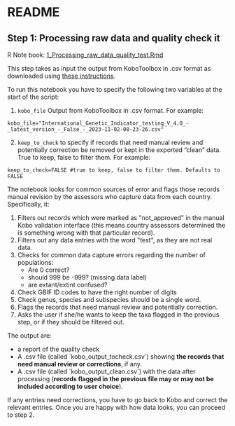 # README


## Step 1: Processing raw data and quality check it
R Note book: [1_Processing_raw_data_quality_test.Rmd](1_Processing_raw_data_quality_test.Rmd)

This step takes as input the output from KoboToolbox in .csv format as downloaded using [these instructions](https://ccgenetics.github.io/guidelines-genetic-diversity-indicators/docs/5_Data_collection/Kobo_toolbox_help.html). 

To run this notebook you have to specify the following two variables at the start of the script:

1) `kobo_file` Output from KoboToolbox in .csv format. For example:

```
kobo_file="International_Genetic_Indicator_testing_V_4.0_-_latest_version_-_False_-_2023-11-02-08-23-26.csv"
```

2) `keep_to_check` to specify if records that need manual review and potentially correction be removed or kept in the exported “clean” data. True to keep, false to filter them. For example:

```
keep_to_check=FALSE #true to keep, false to filter them. Defaults to FALSE
```

The notebook looks for common sources of error and flags those records manual revision by the assessors who capture data from each country. Specifically, it:

1. Filters out records which were marked as "not_approved" in the manual Kobo validation interface (this means country assessors determined the is something wrong with that particular record).
2. Filters out any data entries with the word "test", as they are not real data.
3. Checks for common data capture errors regarding the number of populations:
   * Are 0 correct?
   * should 999 be -999? (missing data label)
   * are extant/extint confused?
5. Check GBIF ID codes to have the right number of digits
6. Check genus, species and subspecies should be a single word.
7. Flags the records that need manual review and potentially correction.
8. Asks the user if she/he wants to keep the taxa flagged in the previous step, or if they should be filtered out.

The output are:
* a report of the quality check
* A .csv file (called ´kobo_output_tocheck.csv´) showing **the records that need manual review or corrections**, if any.
* A .csv file (called ´kobo_output_clean.csv´) with the data after processing (**records flagged in the previous file may or may not be included according to user choice**).

If any entries need corrections, you have to go back to Kobo and correct the relevant entries. Once you are happy with how data looks, you can proceed to step 2. 
